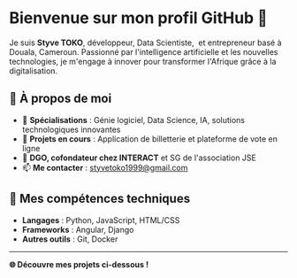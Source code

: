 # Bienvenue sur mon profil GitHub 👋

Je suis **Styve TOKO**, développeur, Data Scientiste,  et entrepreneur basé à Douala, Cameroun. Passionné par l'intelligence artificielle et les nouvelles technologies, je m'engage à innover pour transformer l'Afrique grâce à la digitalisation.

## 🌟 À propos de moi

- 🎯 **Spécialisations** : Génie logiciel, Data Science, IA, solutions technologiques innovantes
- 🚀 **Projets en cours** : Application de billetterie et plateforme de vote en ligne
- 💼 **DGO, cofondateur chez INTERACT** et SG de l'association JSE
- 📫 **Me contacter** : styvetoko1999@gmail.com

## 🚀 Mes compétences techniques

- **Langages** : Python, JavaScript, HTML/CSS
- **Frameworks** : Angular, Django
- **Autres outils** : Git, Docker

---

**🌐 Découvre mes projets ci-dessous !**

